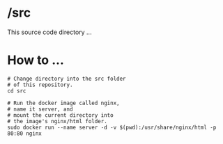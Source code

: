 # /src

This source code directory ...

# How to ...

```
# Change directory into the src folder
# of this repository.
cd src

# Run the docker image called nginx,
# name it server, and
# mount the current directory into
# the image's nginx/html folder.
sudo docker run --name server -d -v $(pwd):/usr/share/nginx/html -p 80:80 nginx
```
